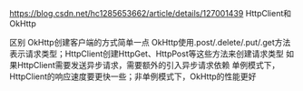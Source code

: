 https://blog.csdn.net/hc1285653662/article/details/127001439
HttpClient和OkHttp


区别
OkHttp创建客户端的方式简单一点
OkHttp使用.post/.delete/.put/.get方法表示请求类型；HttpClient创建HttpGet、HttpPost等这些方法来创建请求类型
如果HttpClient需要发送异步请求，需要额外的引入异步请求依赖
单例模式下，HttpClient的响应速度要更快一些；非单例模式下，OkHttp的性能更好
